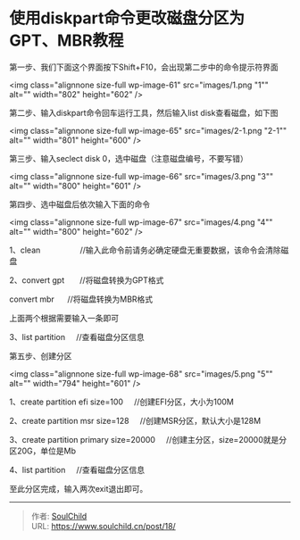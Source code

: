# 使用diskpart命令更改磁盘分区为GPT、MBR教程

<!--more-->
第一步、我们下面这个界面按下Shift+F10，会出现第二步中的命令提示符界面

<img class="alignnone size-full wp-image-61" src="images/1.png "1"" alt="" width="802" height="602" />

第二步、输入diskpart命令回车运行工具，然后输入list disk查看磁盘，如下图

<img class="alignnone size-full wp-image-65" src="images/2-1.png "2-1"" alt="" width="801" height="600" />

第三步、输入seclect disk 0，选中磁盘（注意磁盘编号，不要写错）

<img class="alignnone size-full wp-image-66" src="images/3.png "3"" alt="" width="800" height="601" />

第四步、选中磁盘后依次输入下面的命令

<img class="alignnone size-full wp-image-67" src="images/4.png "4"" alt="" width="800" height="602" />

1、clean                  //输入此命令前请务必确定硬盘无重要数据，该命令会清除磁盘

2、convert gpt       //将磁盘转换为GPT格式

convert mbr      //将磁盘转换为MBR格式

上面两个根据需要输入一条即可

3、list partition     //查看磁盘分区信息

第五步、创建分区

<img class="alignnone size-full wp-image-68" src="images/5.png "5"" alt="" width="794" height="601" />

1、create partition efi size=100     //创建EFI分区，大小为100M

2、create partition msr size=128     //创建MSR分区，默认大小是128M

3、create partition primary size=20000     //创建主分区，size=20000就是分区20G，单位是Mb

4、list partition     //查看磁盘分区信息

至此分区完成，输入两次exit退出即可。


---

> 作者: [SoulChild](https://www.soulchild.cn)  
> URL: https://www.soulchild.cn/post/18/  

